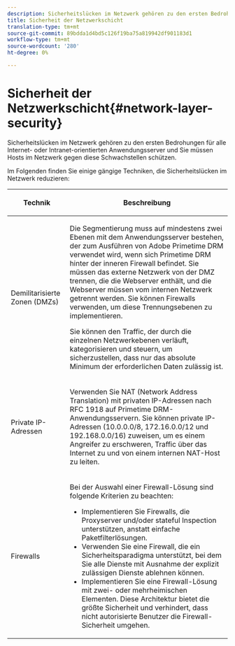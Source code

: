 ```yaml
---
description: Sicherheitslücken im Netzwerk gehören zu den ersten Bedrohungen für alle Internet- oder Intranet-orientierten Anwendungsserver und Sie müssen Hosts im Netzwerk gegen diese Schwachstellen schützen.
title: Sicherheit der Netzwerkschicht
translation-type: tm+mt
source-git-commit: 89bdda1d4bd5c126f19ba75a819942df901183d1
workflow-type: tm+mt
source-wordcount: '280'
ht-degree: 0%

---
```



# Sicherheit der Netzwerkschicht{#network-layer-security}

Sicherheitslücken im Netzwerk gehören zu den ersten Bedrohungen für alle Internet- oder Intranet-orientierten Anwendungsserver und Sie müssen Hosts im Netzwerk gegen diese Schwachstellen schützen.

Im Folgenden finden Sie einige gängige Techniken, die Sicherheitslücken im Netzwerk reduzieren:

<table frame="all" colsep="1" rowsep="1" class="+ topic/table adobe-d/table " id="table_djf_lhz_n4"> 
 <thead class="- topic/thead "> 
  <tr rowsep="1" class="- topic/row "> 
   <th colname="1" class="- topic/entry entry"> <p class="- topic/p ">Technik </p> </th> 
   <th colname="2" class="- topic/entry entry"> <p class="- topic/p ">Beschreibung </p> </th> 
  </tr> 
 </thead>
 <tbody class="- topic/tbody "> 
  <tr rowsep="1" class="- topic/row "> 
   <td colname="1" class="- topic/entry "> <p class="- topic/p ">Demilitarisierte Zonen (DMZs) </p> </td> 
   <td colname="2" class="- topic/entry "> <p class="- topic/p ">Die Segmentierung muss auf mindestens zwei Ebenen mit dem Anwendungsserver bestehen, der zum Ausführen von Adobe Primetime DRM verwendet wird, wenn sich Primetime DRM hinter der inneren Firewall befindet. Sie müssen das externe Netzwerk von der DMZ trennen, die die Webserver enthält, und die Webserver müssen vom internen Netzwerk getrennt werden. Sie können Firewalls verwenden, um diese Trennungsebenen zu implementieren. </p> <p>Sie können den Traffic, der durch die einzelnen Netzwerkebenen verläuft, kategorisieren und steuern, um sicherzustellen, dass nur das absolute Minimum der erforderlichen Daten zulässig ist. </p> </td> 
  </tr> 
  <tr rowsep="1" class="- topic/row "> 
   <td colname="1" class="- topic/entry "> <p class="- topic/p ">Private IP-Adressen </p> </td> 
   <td colname="2" class="- topic/entry "> <p class="- topic/p ">Verwenden Sie NAT (Network Address Translation) mit privaten IP-Adressen nach RFC 1918 auf Primetime DRM-Anwendungsservern. Sie können private IP-Adressen (10.0.0.0/8, 172.16.0.0/12 und 192.168.0.0/16) zuweisen, um es einem Angreifer zu erschweren, Traffic über das Internet zu und von einem internen NAT-Host zu leiten. </p> </td> 
  </tr> 
  <tr rowsep="0" class="- topic/row "> 
   <td colname="1" class="- topic/entry "> <p class="- topic/p ">Firewalls </p> </td> 
   <td colname="2" class="- topic/entry "> <p class="- topic/p ">Bei der Auswahl einer Firewall-Lösung sind folgende Kriterien zu beachten: </p> <p class="- topic/p "> 
     <ul class="- topic/ul " id="ul_wjf_lhz_n4"> 
      <li class="- topic/li " id="li_A620D0B635384590BA7804F9720D04D0">Implementieren Sie Firewalls, die Proxyserver und/oder stateful Inspection unterstützen, anstatt einfache Paketfilterlösungen. </li> 
      <li class="- topic/li " id="li_3E4F814A30C047539185C23F4F57C282">Verwenden Sie eine Firewall, die ein Sicherheitsparadigma unterstützt, bei dem Sie alle Dienste mit Ausnahme der explizit zulässigen Dienste ablehnen können. </li> 
      <li class="- topic/li " id="li_96160B3F14C4425397F017AF93FABE32">Implementieren Sie eine Firewall-Lösung mit zwei- oder mehrheimischen Elementen. Diese Architektur bietet die größte Sicherheit und verhindert, dass nicht autorisierte Benutzer die Firewall-Sicherheit umgehen. </li> 
     </ul> </p> </td> 
  </tr> 
 </tbody> 
</table>

